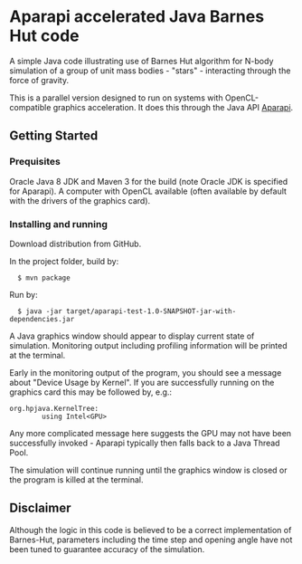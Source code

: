 
# Aparapi accelerated Java Barnes Hut code

A simple Java code illustrating use of Barnes Hut algorithm for N-body simulation of a group of unit mass bodies - "stars" - interacting through the force of gravity.

This is a parallel version designed to run on systems with OpenCL-compatible graphics acceleration.  It does this through the Java API [Aparapi](www.aparapi.com).

## Getting Started

### Prequisites

Oracle Java 8 JDK and Maven 3 for the build (note Oracle JDK is specified for Aparapi).  A computer with OpenCL available (often available by default with the drivers of the graphics card).

### Installing and running

Download distribution from GitHub.

In the project folder, build by:
```
  $ mvn package
```
Run by:
```
  $ java -jar target/aparapi-test-1.0-SNAPSHOT-jar-with-dependencies.jar
```
A Java graphics window should appear to display current state of
simulation.  Monitoring output including profiling information will be printed at the terminal.

Early in the monitoring output of the program, you should see a message about "Device Usage by Kernel".  If you are successfully running on the graphics card this may be followed by, e.g.:
```
org.hpjava.KernelTree:
        using Intel<GPU>
```
Any more complicated message here suggests the GPU may not have been successfully invoked - Aparapi typically then falls back to a Java Thread Pool.

The simulation will continue running until the graphics window is closed or the program is killed at the terminal.

## Disclaimer

Although the logic in this code is believed to be a correct implementation of Barnes-Hut, parameters including the time step and opening angle have not been tuned to guarantee accuracy of the simulation.

